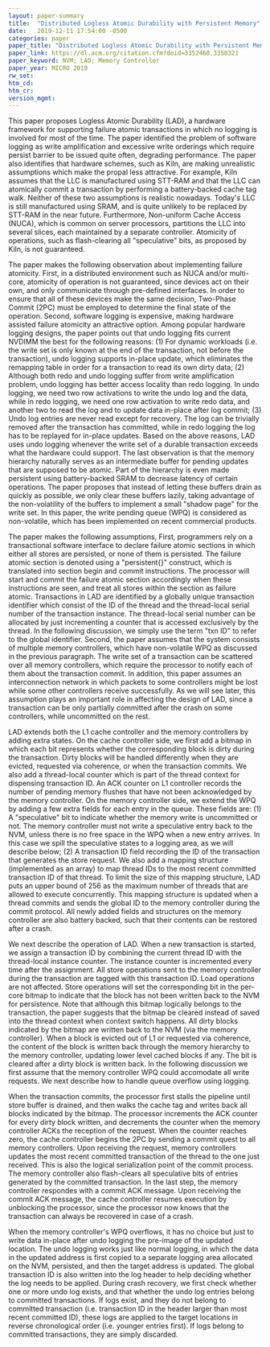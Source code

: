 ```yaml
---
layout: paper-summary
title:  "Distributed Logless Atomic Durability with Persistent Memory"
date:   2019-12-11 17:54:00 -0500
categories: paper
paper_title: "Distributed Logless Atomic Durability with Persistent Memory"
paper_link: https://dl.acm.org/citation.cfm?doid=3352460.3358321
paper_keyword: NVM; LAD; Memory Controller
paper_year: MICRO 2019
rw_set:
htm_cd:
htm_cr:
version_mgmt:
---
```


This paper proposes Logless Atomic Durability (LAD), a hardware framework for supporting failure atomic transactions in
which no logging is involved for most of the time. The paper identified the problem of software logging as write amplification
and excessive write orderings which require persist barrier to be issued quite often, degrading performance. The paper also 
identifies that hardware schemes, such as Kiln, are making unrealistic assumptions which make the propal less attractive.
For example, Kiln assumes that the LLC is manufactured using STT-RAM and that the LLC can atomically commit a transaction
by performing a battery-backed cache tag walk. Neither of these two assumptions is realistic nowadays. Today's LLC is still
manufactured using SRAM, and is quite unlikely to be replaced by STT-RAM in the near future. Furthermore, Non-uniform
Cache Access (NUCA), which is common on server processors, partitions the LLC into several slices, each maintained by
a separate controller. Atomicity of operations, such as flash-clearing all "speculative" bits, as proposed by Kiln, is
not guaranteed. 

The paper makes the following observation about implementing failure atomicity. First, in a distributed environment 
such as NUCA and/or multi-core, atomicity of operation is not guaranteed, since devices act on their own, and only
communicate through pre-defined interfaces. In order to ensure that all of these devices make the same decision, Two-Phase
Commit (2PC) must be employed to determine the final state of the operation. Second, software logging is expensive, making
hardware assisted failure atomicity an attractive option. Among popular hardware logging designs, the paper points out 
that undo logging fits current NVDIMM the best for the following reasons: (1) For dynamic workloads (i.e. the write set
is only known at the end of the transaction, not before the transaction), undo logging supports in-place update, which 
eliminates the remapping table in order for a transaction to read its own dirty data; (2) Although both redo and undo
logging suffer from write amplification problem, undo logging has better access locality than redo logging. In undo
logging, we need two row activations to write the undo log and the data, while in redo logging, we need one row activation
to write redo data, and another two to read the log and to update data in-place after log commit; (3) Undo log entries 
are never read except for recovery. The log can be trivially removed after the transaction has committed, while in redo
logging the log has to be replayed for in-place updates. Based on the above reasons, LAD uses undo logging whenever the 
write set of a durable transaction exceeds what the hardware could support. The last observation is that the memory hierarchy
naturally serves as an intermediate buffer for pending updates that are supposed to be atomic. Part of the hierarchy is 
even made persistent using battery-backed SRAM to decrease latency of certain operations. The paper proposes that instead
of letting these buffers drain as quickly as possible, we only clear these buffers lazily, taking advantage of the non-volatility
of the buffers to implement a small "shadow page" for the write set. In this paper, the write pending queue (WPQ) is 
considered as non-volatile, which has been implemented on recent commercial products. 

The paper makes the following assumptions, First, programmers rely on a transactional software interface to declare failure
atomic sections in which either all stores are persisted, or none of them is persisted. The failure atomic section is denoted
using a "persistent{}" construct, which is translated into section begin and commit instructions. The processor will start 
and commit the failure atomic section accordingly when these instructions are seen, and treat all stores within the section
as failure atomic. Transactions in LAD are identified by a globally unique transaction identifier which consist of the 
ID of the thread and the thread-local serial number of the transaction instance. The thread-local serial number can be 
allocated by just incrementing a counter that is accessed exclusively by the thread. In the following discussion, we 
simply use the term "txn ID" to refer to the global identifier. Second, the paper assumes that the system consists of 
multiple memory controllers, which have non-volatile WPQ as discussed in the previous paragraph. The write set of a transaction 
can be scattered over all memory controllers, which require the processor to notify each of them about the transaction 
commit. In addition, this paper assumes an interconnection network in which packets to some controllers might be lost while 
some other controllers receive successfully. As we will see later, this assumption plays an important role in affecting 
the design of LAD, since a transaction can be only partially committed after the crash on some controllers, while uncommitted 
on the rest.

LAD extends both the L1 cache controller and the memory controllers by adding extra states. On the cache controller side,
we first add a bitmap in which each bit represents whether the corresponding block is dirty during the transaction. Dirty 
blocks will be handled differently when they are evicted, requested via coherence, or when the transaction commits. We also
add a thread-local counter which is part of the thread context for dispensing transaction ID. An ACK counter on L1 controller
records the number of pending memory flushes that have not been acknowledged by the memory controller. On the memory controller
side, we extend the WPQ by adding a few extra fields for each entry in the queue. These fields are: (1) A "speculative" bit
to indicate whether the memory write is uncommitted or not. The memory controller must not write a speculative entry
back to the NVM, unless there is no free space in the WPQ when a new entry arrives. In this case we spill the speculative
states to a logging area, as we will describe below; (2) A transaction ID field recording the ID of the transaction that
generates the store request. We also add a mapping structure (implemented as an array) to map thread IDs to the most recent
committed transaction ID of that thread. To limit the size of this mapping structure, LAD puts an upper bound of 256
as the maximum number of threads that are allowed to execute concurrently. This mapping structure is updated when a thread
commits and sends the global ID to the memory controller during the commit protocol. All newly added fields and structures 
on the memory controller are also battery backed, such that their contents can be restored after a crash.

We next describe the operation of LAD. When a new transaction is started, we assign a transaction ID by combining the current
thread ID with the thread-local instance counter. The instance counter is incremented every time after the assignment. All
store operations sent to the memory controller during the transaction are tagged with this transaction ID. Load operations
are not affected. Store operations will set the corresponding bit in the per-core bitmap to indicate that the block
has not been written back to the NVM for persistence. Note that although this bitmap logically belongs to the transaction,
the paper suggests that the bitmap be cleared instead of saved into the thread context when context switch happens. All 
dirty blocks indicated by the bitmap are written back to the NVM (via the memory controller). When a block is evicted out 
of L1 or requested via coherence, the content of the block is written back through the memory hierarchy to the memory 
controller, updating lower level cached blocks if any. The bit is cleared after a dirty block is written back. In 
the following discussion we first assume that the memory controller WPQ could accomodate all write requests. We next
describe how to handle queue overflow using logging. 

When the transaction commits, the processor first stalls the pipeline until store buffer is drained, and then walks the 
cache tag and writes back all blocks indicated by the bitmap. The processor increments the ACK counter for every dirty
block written, and decrements the counter when the memory controller ACKs the reception of the request. When the counter 
reaches zero, the cache controller begins the 2PC by sending a commit quest to all memory controllers. Upon receiving the 
request, memory controllers updates the most recent committed transaction of the thread to the one just received. This 
is also the logical serialization point of the commit process. The memory controller also flash-clears all speculative
bits of entries generated by the committed transaction. In the last step, the memory controller respondes with a commit ACK
message. Upon receiving the commit ACK message, the cache controller resumes execution by unblocking the processor, since 
the processor now knows that the transaction can always be recovered in case of a crash. 

When the memory controller's WPQ overflows, it has no choice but just to write data in-place after undo logging the pre-image
of the updated location. The undo logging works just like normal logging, in which the data in the updated address is first
copied to a separate logging area allocated on the NVM, persisted, and then the target address is updated. The global transaction
ID is also written into the log header to help deciding whether the log needs to be applied. During crash recovery, we first 
check whether one or more undo log exists, and that whether the undo log entries belong to committed transactions. If logs
exist, and they do not belong to committed transaction (i.e. transaction ID in the header larger than most recent committed
ID), these logs are applied to the target locations in reverse chronological order (i.e. younger entries first). If logs 
belong to committed transactions, they are simply discarded. 
